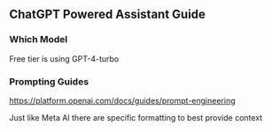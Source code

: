 ## ChatGPT Powered Assistant Guide

### Which Model
Free tier is using GPT-4-turbo

### Prompting Guides

https://platform.openai.com/docs/guides/prompt-engineering

Just like Meta AI there are specific formatting to best provide context